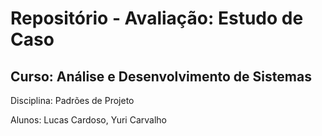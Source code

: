 # Repositório - Avaliação: Estudo de Caso 


## Curso: Análise e Desenvolvimento de Sistemas
Disciplina: Padrões de Projeto

Alunos: Lucas Cardoso, Yuri Carvalho

